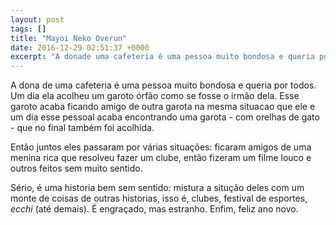 ```yaml
---
layout: post
tags: []
title: "Mayoi Neko Overun"
date: 2016-12-29 02:51:37 +0000
excerpt: "A donade uma cafeteria ê uma pessoa muito bondosa e queria por todos. Um dia ela acolheu um garoto órfão como se fosse o irmão dela. Esse..."
---
```


A dona de uma cafeteria é uma pessoa muito bondosa e queria por todos. Um dia ela acolheu um garoto órfão como se fosse o irmão dela. Esse garoto acaba ficando amigo de outra garota na mesma situacao que ele e um dia esse pessoal acaba encontrando uma garota - com orelhas de gato - que no final também foi acolhida.

Então juntos eles passaram por várias situações: ficaram amigos de uma menina rica que resolveu fazer um clube, então fizeram um filme louco e outros feitos sem muito sentido.

Sério, é uma historia bem sem sentido: mistura a situção deles com um monte de coisas de outras historias, isso é, clubes, festival de esportes, *ecchi* (até demais). É engraçado, mas estranho. Enfim, feliz ano novo.
